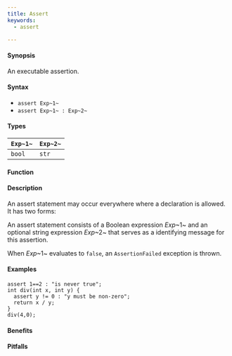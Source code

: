 ```yaml
---
title: Assert
keywords:
  - assert

---
```


#### Synopsis

An executable assertion.

#### Syntax

*  `assert Exp~1~`
*  `assert Exp~1~ : Exp~2~`

#### Types


| `Exp~1~` | `Exp~2~`  |
| --- | --- |
| `bool`    | `str`      |


#### Function

#### Description

An assert statement may occur everywhere where a declaration is allowed. It has two forms:

An assert statement consists of a Boolean expression _Exp_~1~ and an optional string expression _Exp_~2~
that serves as a identifying message for this assertion. 

When _Exp_~1~ evaluates to `false`, an `AssertionFailed` exception is thrown.

#### Examples

```rascal-shell,error
assert 1==2 : "is never true";
int div(int x, int y) {
  assert y != 0 : "y must be non-zero";
  return x / y;
}
div(4,0);
```

#### Benefits

#### Pitfalls

